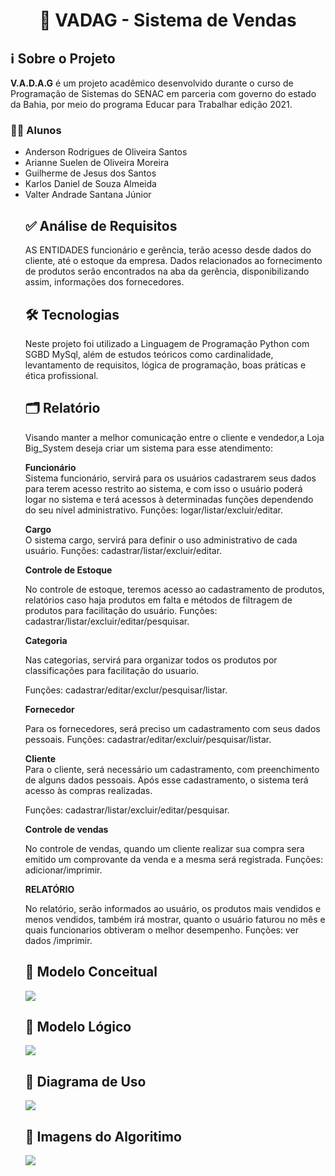 <h1 align="center">🛒 VADAG - Sistema de Vendas</h1>

<h2>ℹ Sobre o Projeto</h2>
 <b>V.A.D.A.G</b> é um projeto acadêmico desenvolvido durante o curso de Programação de Sistemas do SENAC em parceria com governo do estado da Bahia, por meio do programa Educar para Trabalhar edição 2021.
 
 <h3>👨‍🎓 Alunos</h3>
 <ul>
 <li>Anderson Rodrigues de Oliveira Santos</li>
 <li>Arianne Suelen de Oliveira Moreira</li>
 <li>Guilherme de Jesus dos Santos</li>
  <li>Karlos Daniel de Souza Almeida</li>
  <li>Valter Andrade Santana Júnior</li>
</il>

<h2>✅ Análise de Requisitos</h2>
AS ENTIDADES funcionário e gerência, terão acesso desde dados do cliente, até o estoque da empresa. Dados relacionados ao fornecimento de produtos serão encontrados na aba da gerência, disponibilizando assim, informações dos fornecedores.
<h2>🛠️ Tecnologias</h2>
<p>Neste projeto foi utilizado a Linguagem de Programação Python com SGBD MySql, além de estudos teóricos como cardinalidade, levantamento de requisitos, lógica de programação, boas práticas e ética profissional.</p>


<h2>🗂️ Relatório</h2><p>

Visando manter a melhor comunicação entre o cliente e vendedor,a Loja Big_System deseja criar um sistema para esse atendimento:

<b>Funcionário</b><br>
Sistema funcionário, servirá para os usuários cadastrarem seus dados para terem acesso restrito ao sistema, e com isso o usuário poderá logar no sistema e terá acessos à determinadas funções dependendo do seu nível administrativo.
Funções: logar/listar/excluir/editar.
</p>

<p><b>Cargo</b><br>
O sistema cargo, servirá para definir o uso administrativo de cada usuário. 
Funções: cadastrar/listar/excluir/editar.
</p>
<p><b>Controle de Estoque</b><br>

No controle de estoque, teremos acesso ao cadastramento de produtos, relatórios caso haja produtos em falta e métodos de filtragem de produtos para facilitação do usuário.
Funções: cadastrar/listar/excluir/editar/pesquisar.
</p>
<p><b>Categoria</b><br>

Nas categorias, servirá para organizar todos os produtos por classificações para facilitação do usuario.

Funções: cadastrar/editar/exclur/pesquisar/listar.
</p>
<p><b>Fornecedor</b><br>

Para os fornecedores, será preciso um cadastramento com seus dados pessoais.
Funções: cadastrar/editar/excluir/pesquisar/listar.
</p>
<p><b>Cliente</b><br>
Para o cliente, será necessário um cadastramento, com preenchimento de alguns dados pessoais.
Após esse cadastramento, o sistema terá acesso às compras realizadas.
 
Funções: cadastrar/listar/excluir/editar/pesquisar.
</p>
<p><b>Controle de vendas</b><br>

No controle de vendas, quando um cliente realizar sua compra sera emitido um comprovante da venda e a mesma será registrada.
Funções: adicionar/imprimir.
</p>
<p><b>RELATÓRIO</b><br>

No relatório, serão informados ao usuário, os produtos mais vendidos e menos vendidos, também irá mostrar, quanto o usuário faturou no mês e quais funcionarios obtiveram o melhor desempenho. 
Funções: ver dados /imprimir.
</p>
<h2>📌 Modelo Conceitual</h2>
 <p>
<img src="https://user-images.githubusercontent.com/99498850/179229177-17f295dd-23cd-46a1-8fc8-f6e5f4b0c1f3.png">
</p>
<h2>📌 Modelo Lógico</h2>
 <p>
<img src="https://user-images.githubusercontent.com/99498850/179230624-0b9b911e-d98f-4c79-97c4-0190d892c7ac.png">
</p>
<h2>📌 Diagrama de Uso</h2>
 <p>
<img src="https://user-images.githubusercontent.com/99498850/179231934-0e65dec4-6989-4d67-bc00-36919f68efbb.PNG">
</p>
<h2>📌 Imagens do Algoritimo</h2>
<p>
<img src="https://user-images.githubusercontent.com/99498850/179236339-40f71c1a-de1b-4f8b-9ce5-ed2d05c9edbf.gif">
</p>
